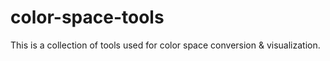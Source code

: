 # color-space-tools

This is a collection of tools used for color space conversion & visualization.
